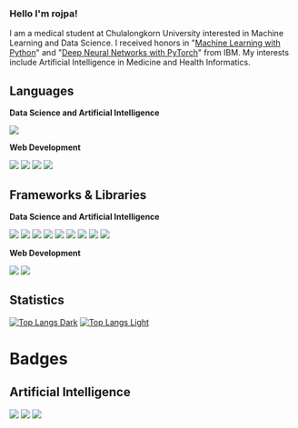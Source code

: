 ### Hello I'm rojpa!
I am a medical student at Chulalongkorn University interested in Machine Learning and Data Science. I received honors in "[Machine Learning with Python](https://coursera.org/share/6bce1d54882639e3539fd06b88b2e3fe)" and "[Deep Neural Networks with PyTorch](https://coursera.org/share/71852a3b4070fbe671cba8e289981fc4)" from IBM. My interests include Artificial Intelligence in Medicine and Health Informatics.

## Languages
<b>Data Science and Artificial Intelligence</b>

<img src="https://img.shields.io/badge/Python-3776AB?style=for-the-badge&logo=python&logoColor=white" /> <!-- <img src="https://img.shields.io/badge/r-%23276DC3.svg?style=for-the-badge&logo=r&logoColor=white" /> -->

<b>Web Development</b>

<img src="https://img.shields.io/badge/html5-%23E34F26.svg?style=for-the-badge&logo=html5&logoColor=white" /> <img src="https://img.shields.io/badge/css3-%231572B6.svg?style=for-the-badge&logo=css3&logoColor=white" /> <img src="https://img.shields.io/badge/javascript-%23323330.svg?style=for-the-badge&logo=javascript&logoColor=%23F7DF1E" /> <img src="https://img.shields.io/badge/php-%23777BB4.svg?style=for-the-badge&logo=php&logoColor=white" /> 

## Frameworks & Libraries
<b>Data Science and Artificial Intelligence</b>

<img src="https://img.shields.io/badge/Keras-%23D00000.svg?style=for-the-badge&logo=Keras&logoColor=white" /> <img src="https://img.shields.io/badge/Matplotlib-%23ffffff.svg?style=for-the-badge&logo=Matplotlib&logoColor=black" />  <img src="https://img.shields.io/badge/numpy-%23013243.svg?style=for-the-badge&logo=numpy&logoColor=white" />  <img src="https://img.shields.io/badge/pandas-%23150458.svg?style=for-the-badge&logo=pandas&logoColor=white" />  <img src="https://img.shields.io/badge/Plotly-%233F4F75.svg?style=for-the-badge&logo=plotly&logoColor=white" /> <img src="https://img.shields.io/badge/PyTorch-%23EE4C2C.svg?style=for-the-badge&logo=PyTorch&logoColor=white" /> <img src="https://img.shields.io/badge/scikit--learn-%23F7931E.svg?style=for-the-badge&logo=scikit-learn&logoColor=white" /> <img src="https://img.shields.io/badge/SciPy-%230C55A5.svg?style=for-the-badge&logo=scipy&logoColor=%white" /> <img src="https://img.shields.io/badge/TensorFlow-%23FF6F00.svg?style=for-the-badge&logo=TensorFlow&logoColor=white" /> 

<b>Web Development</b>

<img src="https://img.shields.io/badge/astro-%232C2052.svg?style=for-the-badge&logo=astro&logoColor=white" /> <img src="https://img.shields.io/badge/laravel-%23FF2D20.svg?style=for-the-badge&logo=laravel&logoColor=white" />

## Statistics
[![Top Langs Dark](https://github-readme-stats.vercel.app/api/top-langs/?username=rojpa&show_icons=true&theme=dark#gh-dark-mode-only)](https://github.com/rojpa#gh-dark-mode-only)
[![Top Langs Light](https://github-readme-stats.vercel.app/api/top-langs/?username=rojpa&show_icons=true&theme=default#gh-light-mode-only)](https://github.com/rojpa#gh-light-mode-only)

# Badges
## Artificial Intelligence
<a href='https://www.credly.com/badges/957c8daf-344b-474e-a879-298f27c89bb7/public_url'><img src='https://images.credly.com/size/180x180/images/5d33407f-063c-41e1-ab97-79603bd33095/Professional_Certificate_-_AI_Engineering.png'></img></a>
<a href='https://www.credly.com/badges/5235728a-b36f-4dee-b500-b9791bafdf56/public_url'><img src='https://images.credly.com/size/180x180/images/70675aed-31be-4c30-add7-b99905a34005/image.png'></img></a>
<a href='https://www.credly.com/badges/2a6297bb-e05a-4791-beac-cd8143e5e3e3/public_url'><img src='https://images.credly.com/size/180x180/images/d4f5ad79-2eea-4c8b-802d-efc2b6504879/image.png'></img></a>

